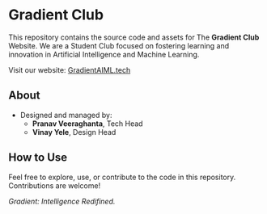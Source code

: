 # Gradient Club

This repository contains the source code and assets for The **Gradient Club** Website. We are a Student Club focused on fostering learning and innovation in Artificial Intelligence and Machine Learning.  

Visit our website: [GradientAIML.tech](https://GradientAIML.tech)

## About
- Designed and managed by:
  - **Pranav Veeraghanta**, Tech Head  
  - **Vinay Yele**, Design Head  

## How to Use

Feel free to explore, use, or contribute to the code in this repository. Contributions are welcome!

_Gradient: Intelligence Redifined._
